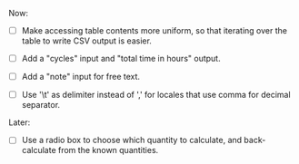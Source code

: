 Now:

- [ ] Make accessing table contents more uniform,
  so that iterating over the table to write CSV output is easier.

- [ ] Add a "cycles" input and "total time in hours" output.

- [ ] Add a "note" input for free text.

- [ ] Use '\t' as delimiter instead of ',' for locales that use comma for decimal separator.

Later:

- [ ] Use a radio box to choose which quantity to calculate,
  and back-calculate from the known quantities.
